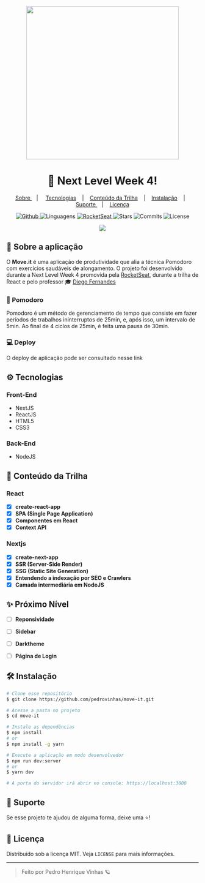 <div align="center">
<img width="400px" src="https://github.com/Pedrovinhas/move-it/blob/master/public/logo-full.svg"/>
</div>

<div align="center">
  <h1> 🚀 Next Level Week 4! </h1>
</div>

<p align="center" >
<a href="#-sobre-a-aplica%C3%A7%C3%A3o"> Sobre </a> &nbsp;&nbsp;&nbsp;| &nbsp;&nbsp;&nbsp;
<a href="#-tecnologias">Tecnologias</a> &nbsp;&nbsp;&nbsp;|&nbsp;&nbsp;&nbsp;
<a href="#-conte%C3%BAdo-da-trilha"> Conteúdo da Trilha</a> &nbsp;&nbsp;&nbsp;|&nbsp;&nbsp;&nbsp;
<a href="#-instala%C3%A7%C3%A3o">Instalação</a> &nbsp;&nbsp;&nbsp;|&nbsp;&nbsp;&nbsp;
<a href="#-suporte"> Suporte </a> &nbsp;&nbsp;&nbsp;|&nbsp;&nbsp;&nbsp;
<a href="#-licen%C3%A7a">Licença</a>
</p>

<p align="center">
<a href="https://github.com/Pedrovinhas" target="_blank"><img src="https://img.shields.io/static/v1?label=author&message=pedrovinhas&color=8257E5&labelColor=4CD62B" alt="Github"> </a>
<img src="https://img.shields.io/static/v1?label=languages&message=5&color=8257E5&labelColor=4CD62B" alt="Linguagens"> 
<a href="https://rocketseat.com.br/" target="_blank">
<img src="https://img.shields.io/static/v1?label=move-it&message=RocketSeat&color=8257E5&labelColor=4CD62B" target="_blank" alt="RocketSeat">
</a>
<img src="https://img.shields.io/github/stars/pedrovinhas/move-it?color=8257E5&labelColor=4CD62B" alt="Stars">
<img src="https://img.shields.io/github/last-commit/pedrovinhas/move-it?color=8257E5&labelColor=4CD62B" alt="Commits">
<img src="https://img.shields.io/static/v1?label=license&message=MIT&color=8257E5&labelColor=4CD62B" alt="License">
</p>

<div align="center">
  <img src="https://github.com/Pedrovinhas/move-it/blob/master/github/moveit-mockup.png"/>
</div>

## 📌 Sobre a aplicação
O **Move.it** é uma aplicação de produtividade que alia a técnica Pomodoro com exercícios saudáveis de alongamento. O projeto foi desenvolvido durante a Next Level Week 4 promovida pela [RocketSeat](https://rocketseat.com.br/), durante a trilha de React e pelo professor 🎓 [Diego Fernandes](https://github.com/diego3g)

### 🍅 Pomodoro
Pomodoro é um método de gerenciamento de tempo que consiste em fazer períodos de trabalhos ininterruptos de 25min, e, após isso, um intervalo de 5min. Ao final de 4
ciclos de 25min, é feita uma pausa de 30min.

### 💻 Deploy
O deploy de aplicação pode ser consultado nesse link

## ⚙ Tecnologias

### Front-End
- NextJS
- ReactJS
- HTML5
- CSS3

### Back-End
- NodeJS

## 📝 Conteúdo da Trilha

### React
- [X] **create-react-app**
- [X] **SPA (Single Page Application)**
- [X] **Componentes em React**
- [X] **Context API**

### Nextjs
- [X] **create-next-app**
- [X] **SSR (Server-Side Render)**
- [X] **SSG (Static Site Generation)**
- [X] **Entendendo a indexação por SEO e Crawlers**
- [X] **Camada intermediária em NodeJS**

## ✨ Próximo Nível
- [ ] **Reponsividade**
- [ ] **Sidebar**
- [ ] **Darktheme**
- [ ] **Página de Login**


## 🛠 Instalação

```bash
# Clone esse repositório
$ git clone https://github.com/pedrovinhas/move-it.git

# Acesse a pasta no projeto
$ cd move-it

# Instale as dependências
$ npm install
# or
$ npm install -g yarn

# Execute a aplicação em modo desenvolvedor
$ npm run dev:server
# or
$ yarn dev

# A porta do servidor irá abrir no console: https://localhost:3000
```
## 🥳 Suporte
Se esse projeto te ajudou de alguma forma, deixe uma ⭐️!

## 📝 Licença

Distribuído sob a licença MIT. Veja `LICENSE` para mais informações.

---
<blockquote>
    Feito por Pedro Henrique Vinhas 🪐
</blockquote>
